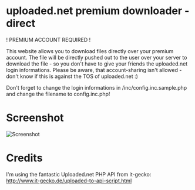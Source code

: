uploaded.net premium downloader - direct
=============
! PREMIUM ACCOUNT REQUIRED !

This website allows you to download files directly over your premium account. The file will be directly pushed out to the user over your server to download the file - so you don't have to give your friends the uploaded.net login informations. Please be aware, that account-sharing isn't allowed - don't know if this is against the TOS of uploaded.net :)

Don't forget to change the login informations in /inc/config.inc.sample.php and change the filename to config.inc.php!

Screenshot
=============
![Screenshot](https://raw.github.com/patschi/uploaded.net-direct-premium-downloader/master/screenshot.png "Screenshot")


Credits
=============
I'm using the fantastic Uploaded.net PHP API from it-gecko:<br />
<a href="http://www.it-gecko.de/uploaded-to-api-script.html" target="_blank">http://www.it-gecko.de/uploaded-to-api-script.html</a>